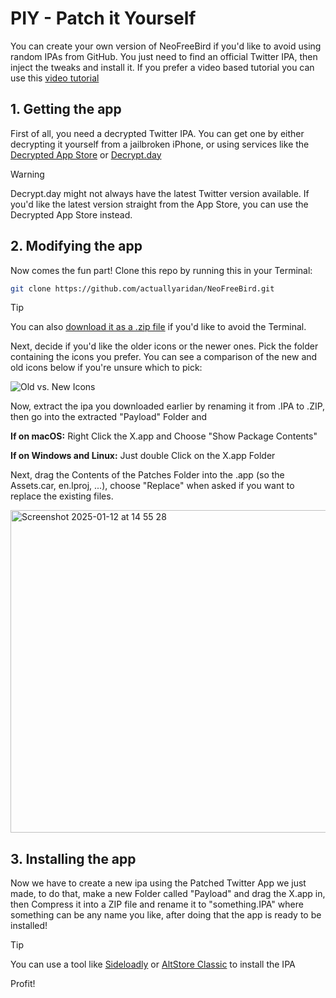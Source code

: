 # PIY - Patch it Yourself
You can create your own version of NeoFreeBird if you'd like to avoid using random IPAs from GitHub. You just need to find an official Twitter IPA, then inject the tweaks and install it. If you prefer a video based tutorial you can use this [video tutorial](https://example.com)

## 1. Getting the app
First of all, you need a decrypted Twitter IPA. You can get one by either decrypting it yourself from a jailbroken iPhone, or using services like the [Decrypted App Store](https://armconverter.com/decryptedappstore/us) or [Decrypt.day](https://decrypt.day)

> [!WARNING]  
> Decrypt.day might not always have the latest Twitter version available. If you'd like the latest version straight from the App Store, you can use the Decrypted App Store instead.

## 2. Modifying the app
Now comes the fun part! Clone this repo by running this in your Terminal: 
```bash
git clone https://github.com/actuallyaridan/NeoFreeBird.git
```

> [!TIP]
> You can also [download it as a .zip file](https://github.com/actuallyaridan/NeoFreeBird/archive/refs/heads/main.zip) if you'd like to avoid the Terminal.

Next, decide if you'd like the older icons or the newer ones. Pick the folder containing the icons you prefer. You can see a comparison of the new and old icons below if you're unsure which to pick:

![Old vs. New Icons](https://github.com/user-attachments/assets/1b52957c-c177-4080-ac58-1cdcfd868747)
  

Now, extract the ipa you downloaded earlier by renaming it from .IPA to .ZIP, then go into the extracted "Payload" Folder and 

**If on macOS:** Right Click the X.app and Choose "Show Package Contents"

**If on Windows and Linux:** Just double Click on the X.app Folder

Next, drag the Contents of the Patches Folder into the .app (so the Assets.car, en.lproj, ...), choose "Replace" when asked if you want to replace the existing files.

<img width="516" alt="Screenshot 2025-01-12 at 14 55 28" src="https://github.com/user-attachments/assets/682c6519-16b8-4471-a9bb-0e5d7d80245d" />


## 3. Installing the app

Now we have to create a new ipa using the Patched Twitter App we just made, to do that, make a new Folder called "Payload" and drag the X.app in, then Compress it into a ZIP file and rename it to "something.IPA" where something can be any name you like, after doing that the app is ready to be installed! 
> [!TIP]
> You can use a tool like [Sideloadly](https://sideloadly.io) or [AltStore Classic](https://altstore.io) to install the IPA

Profit!
